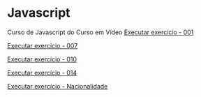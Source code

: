 # Javascript
 Curso de Javascript do Curso em Vídeo
<a href="https://rafaelconstantinodev.github.io/Javascript/aula04/ex001.html" target="_blank">Executar exercício - 001</a>

<a href="https://rafaelconstantinodev.github.io/Javascript/aula10/ex007.html" target="_blank">Executar exercício - 007</a>

<a href="https://rafaelconstantinodev.github.io/Javascript/aula11/ex010.html" target="_blank">Executar exercício - 010</a>

<a href="https://rafaelconstantinodev.github.io/Javascript/aula14/ex014.html" target="_blank">Executar exercício - 014</a>

<a href="https://rafaelconstantinodev.github.io/Javascript/aula11/nacionalidade.html" target="_blank">Executar exercício - Nacionalidade</a>